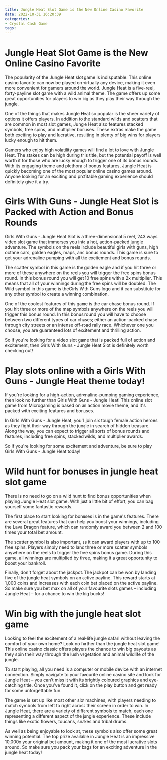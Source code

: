 ```yaml
---
title: Jungle Heat Slot Game is the New Online Casino Favorite 
date: 2022-10-31 16:20:39
categories:
- Crystal Cash Game
tags:
---
```



#  Jungle Heat Slot Game is the New Online Casino Favorite 

The popularity of the Jungle Heat slot game is indisputable. This online casino favorite can now be played on virtually any device, making it even more convenient for gamers around the world. Jungle Heat is a five-reel, forty-payline slot game with a wild animal theme. The game offers up some great opportunities for players to win big as they play their way through the jungle.

One of the things that makes Jungle Heat so popular is the sheer variety of options it offers players. In addition to the standard wilds and scatters that are common in most slot games, Jungle Heat also features stacked symbols, free spins, and multiplier bonuses. These extras make the game both exciting to play and lucrative, resulting in plenty of big wins for players lucky enough to hit them.

Gamers who enjoy high volatility games will find a lot to love with Jungle Heat. The stakes can be high during this title, but the potential payoff is well worth it for those who are lucky enough to trigger one of its bonus rounds. With its engaging theme and plethora of bonus features, Jungle Heat is quickly becoming one of the most popular online casino games around. Anyone looking for an exciting and profitable gaming experience should definitely give it a try.

#  Girls With Guns - Jungle Heat Slot is Packed with Action and Bonus Rounds 

 Girls With Guns - Jungle Heat Slot is a three-dimensional 5 reel, 243 ways video slot game that immerses you into a hot, action-packed jungle adventure. The symbols on the reels include beautiful girls with guns, high octane cars, golden eagles, maps, and bonus rounds. This game is sure to get your adrenaline pumping with all the excitement and bonus rounds.

The scatter symbol in this game is the golden eagle and if you hit three or more of these anywhere on the reels you will trigger the free spins bonus round. In this bonus round you will get 10 free spins with a 2x multiplier. This means that all of your winnings during the free spins will be doubled. The Wild symbol in this game is theGirls With Guns logo and it can substitute for any other symbol to create a winning combination.

One of the coolest features of this game is the car chase bonus round. If you hit three or more of the map symbols anywhere on the reels you will trigger this bonus round. In this bonus round you will have to choose between two different types of car chases; either an action-packed chase through city streets or an intense off-road rally race. Whichever one you choose, you are guaranteed lots of excitement and thrilling action.

So if you're looking for a video slot game that is packed full of action and excitement, then Girls With Guns - Jungle Heat Slot is definitely worth checking out!

#  Play slots online with a Girls With Guns - Jungle Heat theme today! 

If you're looking for a high-action, adrenaline-pumping gaming experience, then look no further than Girls With Guns - Jungle Heat! This online slot game from Microgaming is based on an action movie theme, and it's packed with exciting features and bonuses. 

In Girls With Guns - Jungle Heat, you'll join six tough female action heroes as they fight their way through the jungle in search of hidden treasure. Along the way, you can expect to trigger all sorts of bonus rounds and features, including free spins, stacked wilds, and multiplier awards. 

So if you're looking for some excitement and adventure, be sure to play Girls With Guns - Jungle Heat today!

#  Wild hunt for bonuses in jungle heat slot game 

There is no need to go on a wild hunt to find bonus opportunities when playing Jungle Heat slot game. With just a little bit of effort, you can bag yourself some fantastic rewards.

The first place to start looking for bonuses is in the game's features. There are several great features that can help you boost your winnings, including the Lava Dragon feature, which can randomly award you between 2 and 100 times your total bet amount.

The scatter symbol is also important, as it can award players with up to 100 free spins. Players simply need to land three or more scatter symbols anywhere on the reels to trigger the free spins bonus game. During this game, all winnings are multiplied by three, making it a great opportunity to boost your bankroll.

Finally, don't forget about the jackpot. The jackpot can be won by landing five of the jungle heat symbols on an active payline. This reward starts at 1,000 coins and increases with each coin bet placed on the active payline. So make sure you bet max on all of your favourite slots games – including Jungle Heat – for a chance to win the big bucks!

#  Win big with the jungle heat slot game

Looking to feel the excitement of a real-life jungle safari without leaving the comfort of your own home? Look no further than the jungle heat slot game! This online casino classic offers players the chance to win big payouts as they spin their way through the lush vegetation and animal wildlife of the jungle.

To start playing, all you need is a computer or mobile device with an internet connection. Simply navigate to your favourite online casino site and look for Jungle Heat – you can’t miss it with its brightly coloured graphics and eye-catching title. Once you’ve found it, click on the play button and get ready for some unforgettable fun.

The game is set up like most other slot machines, with players needing to match symbols from left to right across their screen in order to win. In Jungle Heat, there are a variety of different symbols to match, each one representing a different aspect of the jungle experience. These include things like exotic flowers, toucans, snakes and tribal drums.

As well as being enjoyable to look at, these symbols also offer some great winning potential. The top prize available in Jungle Heat is an impressive 10,000x your original bet amount, making it one of the most lucrative slots around. So make sure you pack your bags for an exciting adventure in the jungle heat today!